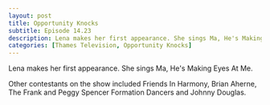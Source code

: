 ```yaml
---
layout: post
title: Opportunity Knocks
subtitle: Episode 14.23 
description: Lena makes her first appearance. She sings Ma, He's Making Eyes At Me.
categories: [Thames Television, Opportunity Knocks]
---
```


Lena makes her first appearance. She sings Ma, He's Making Eyes At Me.

Other contestants on the show included Friends In Harmony, Brian Aherne, The Frank and Peggy Spencer Formation Dancers and Johnny Douglas.
